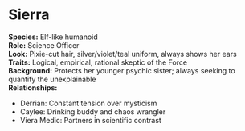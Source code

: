 # Sierra

**Species:** Elf-like humanoid  
**Role:** Science Officer  
**Look:** Pixie-cut hair, silver/violet/teal uniform, always shows her ears  
**Traits:** Logical, empirical, rational skeptic of the Force  
**Background:** Protects her younger psychic sister; always seeking to quantify the unexplainable  
**Relationships:**  
- Derrian: Constant tension over mysticism  
- Caylee: Drinking buddy and chaos wrangler  
- Viera Medic: Partners in scientific contrast  

